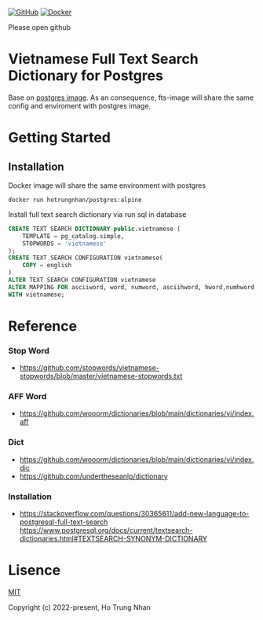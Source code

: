 
[![GitHub](https://img.shields.io/badge/github-%23121011.svg?style=for-the-badge&logo=github&logoColor=white)](https://github.com/hotrungnhan/docker_postgres_fts_vietnamese)
[![Docker](https://img.shields.io/badge/docker-%230db7ed.svg?style=for-the-badge&logo=docker&logoColor=white)](https://hub.docker.com/repository/docker/hotrungnhan/postgres)

Please open github
# Vietnamese Full Text Search Dictionary for Postgres
Base on [postgres image](https://hub.docker.com/_/postgres). As an consequence, fts-image will share the same config and enviroment with postgres image.
# Getting Started 
## Installation
Docker image will share the same environment with postgres
```docker
docker run hotrungnhan/postgres:alpine
```
Install full text search dictionary via run sql in database
```sql
CREATE TEXT SEARCH DICTIONARY public.vietnamese (
    TEMPLATE = pg_catalog.simple,
    STOPWORDS = 'vietnamese'
);
CREATE TEXT SEARCH CONFIGURATION vietnamese(
    COPY = english
)
ALTER TEXT SEARCH CONFIGURATION vietnamese 
ALTER MAPPING FOR asciiword, word, numword, asciihword, hword,numhword, hword_asciipart ,hword_part, hword_numpart, uint, email
WITH vietnamese;
```


# Reference
### Stop Word
* https://github.com/stopwords/vietnamese-stopwords/blob/master/vietnamese-stopwords.txt

### AFF Word

* https://github.com/wooorm/dictionaries/blob/main/dictionaries/vi/index.aff
### Dict 
* https://github.com/wooorm/dictionaries/blob/main/dictionaries/vi/index.dic
* https://github.com/undertheseanlp/dictionary

### Installation 
* https://stackoverflow.com/questions/30365611/add-new-language-to-postgresql-full-text-search
https://www.postgresql.org/docs/current/textsearch-dictionaries.html#TEXTSEARCH-SYNONYM-DICTIONARY

# Lisence
[MIT](https://opensource.org/licenses/MIT)

Copyright (c) 2022-present, Ho Trung Nhan